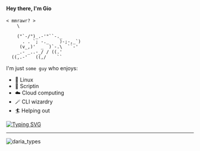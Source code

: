 #### Hey there, I'm Gio

```
< mmrawr? >  
    \

    ("`-/")_.-'"``-._
      . . `; -._    )-;-,_`)
     (v_,)'  _  )`-.\  ``-'
    _.- _..-_/ / ((.'
  ((,.-'   ((,/    ``
```

I'm just `some guy` who enjoys:
- 🦅 Linux 
- 🤖 Scriptin
- ☁️ Cloud computing 
- 🪄 CLI wizardry 
- 🏄‍ Helping out

[![Typing SVG](https://readme-typing-svg.herokuapp.com?size=18&duration=3500&color=48F700&multiline=true&lines=%24+%3E+install+compassion+%26%26+set+when%3A%E2%88%9E+;%24+%3E+.%2Fcompassion+--include+ALL)](https://git.io/typing-svg)
__________
![daria_types](https://64.media.tumblr.com/bccdeeb9298bfea77fbc23d584c71e05/tumblr_p5d4urfvxy1ujjt0jo1_500.gifv)

